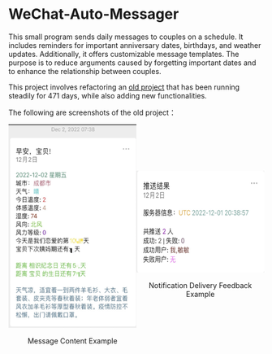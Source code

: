# WeChat-Auto-Messager

This small program sends daily messages to couples on a schedule. It includes reminders for important anniversary dates, birthdays, and weather updates. Additionally, it offers customizable message templates. The purpose is to reduce arguments caused by forgetting important dates and to enhance the relationship between couples.



This project involves refactoring an [old project](https://github.com/ChengGuang-Li/wechat-love-push)   that has been running steadily for 471 days, while also adding new functionalities.

The following are screenshots of the old project： 


<div style="display:flex; justify-content: center; align-items: center;">
<div style="margin: 0 auto;">
  <img src="./resources/content.jpg" width="300px" height="400px">
  <p style="text-align:center;"> Message Content Example</p>
</div>
<div style="margin: 0 auto;">
  <img src="./resources/result.jpg" width="300px" height="200px">
  <p style="text-align:center;">Notification Delivery Feedback Example</p>
</div>
</div>